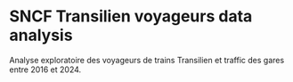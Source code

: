 # SNCF Transilien voyageurs data analysis
Analyse exploratoire des voyageurs de trains Transilien et traffic des gares entre 2016 et 2024.
